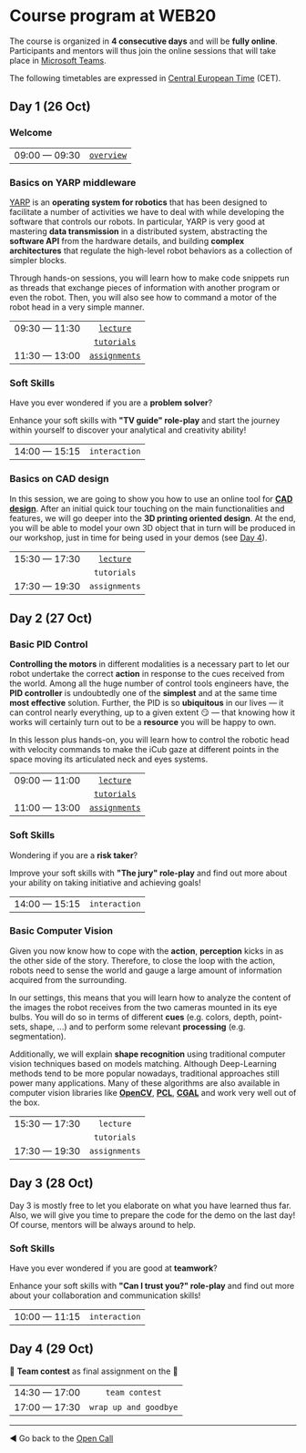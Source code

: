 Course program at WEB20
=======================

The course is organized in **4 consecutive days** and will be **fully online**. Participants and mentors will thus join the online sessions that will take place in [Microsoft Teams](https://www.microsoft.com/en/microsoft-365/microsoft-teams).

The following timetables are expressed in [Central European Time](https://en.wikipedia.org/wiki/Central_European_Time) (CET).

## Day 1 (26 Oct)

### Welcome

| | |
| :---: | :---: |
| 09:00 — 09:30 | [`overview`](https://github.com/easy-peasy-robotics/easy-peasy-robotics.github.io/blob/master/editions/web20/welcome.pptx) |

### Basics on YARP middleware
[YARP](http://www.yarp.it/index.html) is an **operating system for robotics** that has been designed to facilitate a number of activities we have to deal with while developing the software that controls our robots. In particular, YARP is very good at mastering **data transmission** in a distributed system, abstracting the **software API** from the hardware details, and building **complex architectures** that regulate the high-level robot behaviors as a collection of simpler blocks.

Through hands-on sessions, you will learn how to make code snippets run as threads that exchange pieces of information with another program or even the robot. Then, you will also see how to command a motor of the robot head in a very simple manner.

| | |
| :---: | :---: | 
| 09:30 — 11:30 | [`lecture`](https://github.com/easy-peasy-robotics/easy-peasy-robotics.github.io/blob/master/editions/web20/yarp.pptx) |
| | [`tutorials`](https://github.com/vvv-school/tutorial_yarp-basics.git) |
| 11:30 — 13:00 | [`assignments`](https://github.com/vvv-school/assignment_yarp-find-rgb.git) |

### Soft Skills
Have you ever wondered if you are a **problem solver**?

Enhance your soft skills with **"TV guide" role-play** and start the journey within yourself to discover your analytical and creativity ability!

| | |
| :---: | :---: | 
| 14:00 — 15:15 | `interaction` |

### Basics on CAD design
In this session, we are going to show you how to use an online tool for [**CAD design**](https://en.wikipedia.org/wiki/Computer-aided_design).
After an initial quick tour touching on the main functionalities and features, we will go deeper into the **3D printing oriented design**.
At the end, you will be able to model your own 3D object that in turn will be produced in our workshop, just in time for being used in your demos (see [Day 4](#day-4%EF%B8%8F%E2%83%A3)).

| | |
| :---: | :---: | 
| 15:30 — 17:30 | [`lecture`](https://github.com/easy-peasy-robotics/easy-peasy-robotics.github.io/blob/master/material/slides/cad-design.pptx) |
| | `tutorials` |
| 17:30 — 19:30 | `assignments` |

## Day 2 (27 Oct)

### Basic PID Control
**Controlling the motors** in different modalities is a necessary part to let our robot undertake the correct **action** in response to the cues received from the world. Among all the huge number of control tools engineers have, the **PID controller** is undoubtedly one of the **simplest** and at the same time **most effective** solution. Further, the PID is so **ubiquitous** in our lives — it can control nearly everything, up to a given extent 😏 — that knowing how it works will certainly turn out to be a **resource** you will be happy to own.   

In this lesson plus hands-on, you will learn how to control the robotic head with velocity commands to make the iCub gaze at different points in the space moving its articulated neck and eyes systems. 

| | |
| :---: | :---: | 
| 09:00 — 11:00 | [`lecture`](https://github.com/easy-peasy-robotics/easy-peasy-robotics.github.io/blob/master/material/slides/control.pptx) |
| | [`tutorials`](https://janismac.github.io/ControlChallenges) |
| 11:00 — 13:00 | [`assignments`](https://github.com/vvv-school/assignment_control-pid.git) |

### Soft Skills
Wondering if you are a **risk taker**?

Improve your soft skills with **"The jury" role-play** and find out more about your ability on taking initiative and achieving goals!

| | |
| :---: | :---: | 
| 14:00 — 15:15 | `interaction` |

### Basic Computer Vision
Given you now know how to cope with the **action**, **perception** kicks in as the other side of the story. Therefore, to close the loop with the action, robots need to sense the world and gauge a large amount of information acquired from the surrounding.

In our settings, this means that you will learn how to analyze the content of the images the robot receives from the two cameras mounted in its eye bulbs. You will do so in terms of different **cues** (e.g. colors, depth, point-sets, shape, ...) and to perform some relevant **processing** (e.g. segmentation).

Additionally, we will explain **shape recognition** using traditional computer vision techniques based on models matching. Although Deep-Learning methods tend to be more popular nowadays, traditional approaches still power many applications. Many of these algorithms are also available in computer vision libraries like [**OpenCV**](https://opencv.org), [**PCL**](https://pointclouds.org), [**CGAL**](https://www.cgal.org) and work very well out of the box.

| | |
| :---: | :---: | 
| 15:30 — 17:30 | `lecture` |
| | `tutorials` |
| 17:30 — 19:30 | `assignments` |

## Day 3 (28 Oct)
Day 3 is mostly free to let you elaborate on what you have learned thus far. Also, we will give you time to prepare the code for the demo on the last day!
Of course, mentors will be always around to help. 

### Soft Skills
Have you ever wondered if you are good at **teamwork**?

Enhance your soft skills with **"Can I trust you?" role-play** and find out more about your collaboration and communication skills!

| | |
| :---: | :---: | 
| 10:00 — 11:15 | `interaction` |

## Day 4 (29 Oct)
👥 **Team contest** as final assignment on the 🤖

| | |
| :---: | :---: | 
| 14:30 — 17:00 | `team contest` |
| 17:00 — 17:30 | `wrap up and goodbye` |

---

◀ Go back to the [Open Call](./open-call.md)
